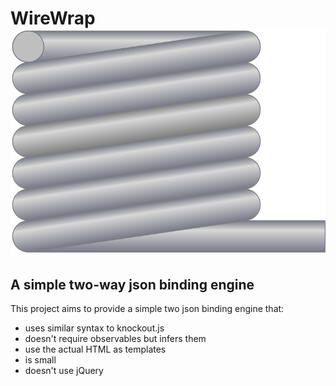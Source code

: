 # WireWrap ![WireWrap Logo](wirewrap.svg)
## A simple two-way json binding engine

This project aims to provide a simple two json binding engine that:
- uses similar syntax to knockout.js
- doesn't require observables but infers them
- use the actual HTML as templates
- is small
- doesn't use jQuery
